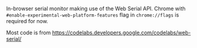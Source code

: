 In-browser serial monitor making use of the Web Serial API. Chrome with `#enable-experimental-web-platform-features` flag in `chrome://flags` is required for now.

Most code is from https://codelabs.developers.google.com/codelabs/web-serial/